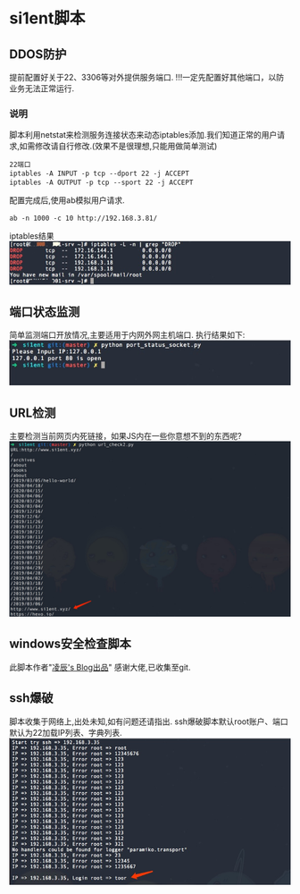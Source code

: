 # si1ent脚本
## DDOS防护

提前配置好关于22、3306等对外提供服务端口.
!!!一定先配置好其他端口，以防业务无法正常运行.

### 说明
脚本利用netstat来检测服务连接状态来动态iptables添加.我们知道正常的用户请求,如需修改请自行修改.(效果不是很理想,只能用做简单测试)

```
22端口
iptables -A INPUT -p tcp --dport 22 -j ACCEPT
iptables -A OUTPUT -p tcp --sport 22 -j ACCEPT
```
配置完成后,使用ab模拟用户请求.
```
ab -n 1000 -c 10 http://192.168.3.81/
```
iptables结果  
![](images/iptables.jpg)

## 端口状态监测

简单监测端口开放情况,主要适用于内网外网主机端口.
执行结果如下:  
![](images/port_status.jpg)

## URL检测
主要检测当前网页内死链接，如果JS内在一些你意想不到的东西呢?
![](images/url_check.jpg)

## windows安全检查脚本
此脚本作者"[凌辰's Blog出品](http://www.lcblog.vip/)"
感谢大佬,已收集至git.

## ssh爆破
脚本收集于网络上,出处未知,如有问题还请指出.
ssh爆破脚本默认root账户、端口默认为22加载IP列表、字典列表.
![](images/ssh_brute.jpg)


